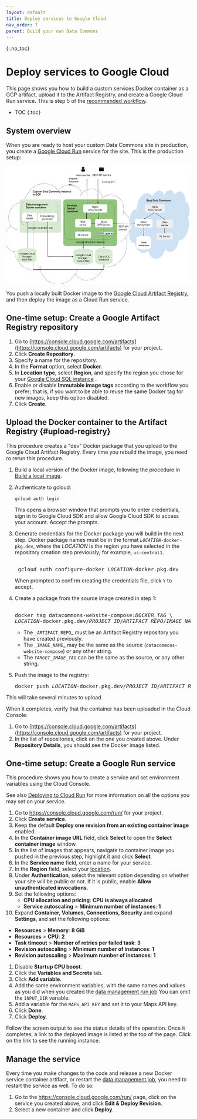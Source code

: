 ```yaml
---
layout: default
title: Deploy services to Google Cloud
nav_order: 7
parent: Build your own Data Commons
---
```


{:.no_toc}
# Deploy services to Google Cloud

This page shows you how to build a custom services Docker container as a GCP artifact, upload it to the Artifact Registry, and create a Google Cloud Run service. This is step 5 of the [recommended workflow](/custom_dc/index.html#workflow).

* TOC
{:toc}

## System overview

When you are ready to host your custom Data Commons site in production, you create a [Google Cloud Run](https://cloud.google.com/run/) service for the site. This is the production setup:

![services setup](/assets/images/custom_dc/customdc_setup4.png)

You push a locally built Docker image to the [Google Cloud Artifact Registry](https://cloud.google.com/artifact-registry), and then deploy the image as a Cloud Run service.

## One-time setup: Create a Google Artifact Registry repository

1. Go to [https://console.cloud.google.com/artifacts](https://console.cloud.google.com/artifacts) for your project.
1. Click **Create Repository**.
1. Specify a name for the repository.
1. In the **Format** option, select **Docker**.
1. In **Location type**, select **Region**, and specify the region you chose for your [Google Cloud SQL instance](/custom_dc/data_cloud.html#location) .
1. Enable or disable **Immutable image tags** according to the workflow you prefer; that is, if you want to be able to reuse the same Docker tag for new images, keep this option disabled.
1. Click **Create**.

## Upload the Docker container to the Artifact Registry {#upload-registry}

This procedure creates a "dev" Docker package that you upload to the Google Cloud Artifact Registry. Every time you rebuild the image, you need ro rerun this procedure.

1. Build a local version of the Docker image, following the procedure in [Build a local image](/custom_dc/build_image.html#build-repo).
1. Authenticate to gcloud:

   ```shell
   gcloud auth login
   ```

   This opens a browser window that prompts you to enter credentials, sign in to Google Cloud SDK and allow Google Cloud SDK to access your account. Accept the prompts.

1. Generate credentials for the Docker package you will build in the next step. Docker package names must be in the format <code><var>LOCATION</var>-docker-pkg.dev</code>, where the _LOCATION_ is the region you have selected in the repository creation step previously; for example, `us-central1`.

    <pre>  
    gcloud auth configure-docker <var>LOCATION</var>-docker.pkg.dev  
   </pre>

   When prompted to confirm creating the credentials file, click `Y` to accept.

1. Create a package from the source image created in step 1:

    <pre> 
   docker tag datacommons-website-compose:<var>DOCKER_TAG</var> \  
   <var>LOCATION</var>-docker.pkg.dev/<var>PROJECT_ID</var>/<var>ARTIFACT_REPO</var>/<var>IMAGE_NAME</var>:<var>TARGET_IMAGE_TAG</var>  
   </pre>

   - The `_ARTIFACT_REPO`_ must be an Artifact Registry repository you have created previously. 
   - The `_IMAGE_NAME`_ may be the same as the source (`datacommons-website-compose`) or any other string. 
   - The _`TARGET_IMAGE_TAG`_ can be the same as the source, or any other string.

1. Push the image to the registry:

   <pre>
   docker push <var>LOCATION</var>-docker.pkg.dev/<var>PROJECT_ID</var>/<var>ARTIFACT_REPO</var>/<var>IMAGE_NAME</var>:<var>TARGET_IMAGE_TAG</var>  
   </pre>

This will take several minutes to upload.

When it completes, verify that the container has been uploaded in the Cloud Console:

1. Go to [https://console.cloud.google.com/artifacts](https://console.cloud.google.com/artifacts) for your project.
1. In the list of repositories, click on the one you created above. Under **Repository Details**, you should see the Docker image listed.

## One-time setup: Create a Google Run service

This procedure shows you how to create a service and set environment variables using the Cloud Console. 

See also [Deploying to Cloud Run](https://cloud.google.com/run/docs/deploying) for more information on all the options you may set on your service.

1. Go to https://console.cloud.google.com/run/ for your project.
1. Click **Create service**.
1. Keep the default **Deploy one revision from an existing container image** enabled.
1. In the **Container image URL** field, click **Select** to open the **Select container image** window.
1. In the list of images that appears, navigate to container image you pushed in the previous step, highlight it and click **Select**.
1. In the **Service name** field, enter a name for your service.
1. In the **Region** field, select your [location](/custom_dc/data_cloud.html#location).
1. Under **Authentication**, select the relevant option depending on whether your site will be public or not. If it is public, enable **Allow unauthenticated invocations**.
1. Set the following options:
   - **CPU allocation and pricing**: **CPU is always allocated**
   - **Service autoscaling** > **Minimum number of instances**: **1**
1. Expand **Container, Volumes, Connections, Security** and expand **Settings**, and set the following options:
  -  **Resources** > **Memory**: **8 GiB**
  -  **Resources** > **CPU**: **2**
  -  **Task timeout** > **Number of retries per failed task**: **3**
  -  **Revision autoscaling** > **Minimum number of instances**: **1**
  -  **Revision autoscaling** > **Maximum number of instances**: **1**
1. Disable **Startup CPU boost**.
1. Click the **Variables and Secrets** tab.
1. Click **Add variable**.
1. Add the same environment variables, with the same names and values as you did when you created the [data management run job](/custom_dc/data_cloud.html#env-vars) You can omit the `INPUT_DIR` variable.
1. Add a variable for the `MAPS_API_KEY` and set it to your Maps API key.
1. Click **Done**.
1. Click **Deploy**.

Follow the screen output to see the status details of the operation. Once it completes, a link to the deployed image is listed at the top of the page. Click on the link  to see the running instance.

## Manage the service

Every time you make changes to the code and release a new Docker service container artifact, or restart the [data management job](/custom_dc/data_cloud.html#run-job), you need to restart the service as well. To do so:

1. Go to the https://console.cloud.google.com/run/ page, click on the service you created above, and click **Edit & Deploy Revision**.  
1. Select a new container and click **Deploy**.